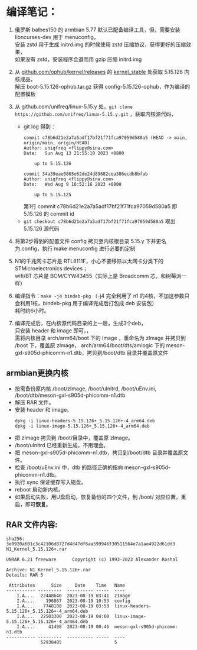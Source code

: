 # 编译笔记：
1. 俄罗斯 balbes150 的 armbian 5.77 默认已配备编译工具，但，需要安装 libncurses-dev 用于 menuconfig，  
   安装 zstd 用于生成 initrd.img 的时候使用 zstd 压缩协议，获得更好的压缩效果，  
   如果没有 zstd，安装程序会退而用 gzip 压缩 initrd.img  
3. 从 [github.com/ophub/kernel/releases](https://github.com/ophub/kernel/releases) 的 [kernel_stable](https://github.com/ophub/kernel/releases/tag/kernel_stable) 处获取 5.15.126 内核成品，  
   解压 boot-5.15.126-ophub.tar.gz 获得 config-5.15.126-ophub，作为编译的配置模板  
5. 从 github.com/unifreq/linux-5.15.y 处，`git clone https://github.com/unifreq/linux-5.15.y.git` ，获取内核源代码，

   * git log 得到：  
     ```
     commit c78b6d21e2a7a5adf17bf21f71fca97059d580a5 (HEAD -> main, origin/main, origin/HEAD)
     Author: uniqfreq <flippy@sina.com>
     Date:   Sun Aug 13 21:55:10 2023 +0800
     
         up to 5.15.126
     
     commit 34a39eae0865e62de24d89682cea386ecdb8bfab
     Author: uniqfreq <flippy@sina.com>
     Date:   Wed Aug 9 16:52:16 2023 +0800
     
         up to 5.15.125
     ```
     第1行 commit c78b6d21e2a7a5adf17bf21f71fca97059d580a5 即 5.15.126 的 commit id   
   * `git checkout c78b6d21e2a7a5adf17bf21f71fca97059d580a5` 取出 5.15.126 源代码  
6. 将第2步得到的配置文件 config 拷贝至内核根目录 5.15.y 下并更名为.config，执行 make menuconfig 进行必要的定制  
7. N1的千兆网卡芯片是 RTL8111F，小心不要移除以太网卡分类下的 STMicroelectronics devices；  
   wifi/BT 芯片是 BCM/CYW43455（实际上是 Broadcomm 芯，和树莓派一样）  
8. 编译指令：`make -j4 bindeb-pkg` （-j4 完全利用了 n1 的4核，不加这参数只会利用1核，bindeb-pkg 用于编译完成后打包成 deb 安装包）  
   耗时约6小时。  
9. 编译完成后，在内核源代码目录的上一层，生成3个deb，  
   只安装 header 和 image 即可，，  
   需将内核目录 arch/arm64/boot 下的 Image ，重命名为 zImage 并拷贝到 /boot 下，覆盖原 zImage，
   arch/arm64/boot/dts/amlogic 下的 meson-gxl-s905d-phicomm-n1.dtb，拷贝到/boot/dtb 目录并覆盖原文件  

## armbian更换内核
* 按需备份原内核 /boot/zImage, /boot/uInitrd, /boot/uEnv.ini, /boot/dtb/meson-gxl-s905d-phicomm-n1.dtb
* 解压 RAR 文件。
* 安装 header 和 image。
  ```
  dpkg -i linux-headers-5.15.126+_5.15.126+-4_arm64.deb
  dpkg -i linux-image-5.15.126+_5.15.126+-4_arm64.deb
  ```
* 把 zImage 拷贝到 /boot/目录中，覆盖原 zImage。
* /boot/uInitrd 已经重新生成，不用理会。
* 把 meson-gxl-s905d-phicomm-n1.dtb，拷贝到/boot/dtb 目录并覆盖原文件。
* 检查 /boot/uEnv.ini 中，dtb 的路径正确的指向 meson-gxl-s905d-phicomm-n1.dtb。
* 执行 sync 保证缓存写入磁盘。
* reboot 启动新内核。
* 如果启动失败，用U盘启动，恢复备份的四个文件，到 /boot/ 对应位置，重启，即可**恢复**。


## RAR 文件内容:   
```
sha256:
3e0920a601c3c42106d8727d4d47df6aa599946f30511564e7a1ae4922d61dd3  N1_Kernel_5.15.126+.rar

UNRAR 6.21 freeware      Copyright (c) 1993-2023 Alexander Roshal

Archive: N1_Kernel_5.15.126+.rar
Details: RAR 5

 Attributes      Size     Date    Time   Name
----------- ---------  ---------- -----  ----
    I.A....  22448640  2023-08-19 03:41  zImage
    I.A....    196867  2023-08-19 10:53  config
    I.A....   7748180  2023-08-19 03:58  linux-headers-5.15.126+_5.15.126+-4_arm64.deb
    I.A....  22503300  2023-08-19 04:00  linux-image-5.15.126+_5.15.126+-4_arm64.deb
    I.A....     41498  2023-08-19 00:46  meson-gxl-s905d-phicomm-n1.dtb
----------- ---------  ---------- -----  ----
             52938485                    5
```

